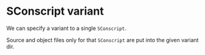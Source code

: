 # SConscript variant

We can specify a variant to a single `SConscript`.

Source and object files only for that `SConscript` are put into the given variant dir.
